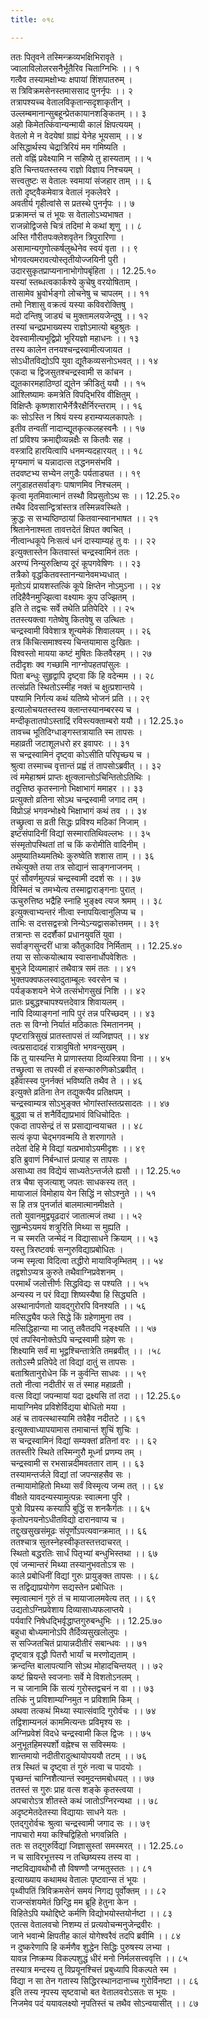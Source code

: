 ```yaml
---
title: ०१८

---
```

ततः पितृवने तस्मिन्क्रव्यभक्षिभिरावृते ।  
ज्वालाविलोलरसनैर्भूतैरिव चिताग्निभिः ।। १  
गत्वैव तस्यामक्षोभ्यः क्षपायां शिंशपातरुम् ।  
स त्रिविक्रमसेनस्तमाससाद पुनर्नृपः ।। २  
तत्रापश्यच्च वेतालविकृतान्सदृशाकृतीन् ।  
उल्लम्बमानान्सुबहून्प्रेतकायानशङ्कितम् ।। ३  
अहो किमेतत्किंवान्यन्मायी कालं क्षिपत्ययम् ।  
वेतलो मे न वेदयेषां ग्राह्यं येनेह भूयसाम् ।। ४  
असिद्धार्थस्य चेद्रात्रिरियं मम गमिष्यति ।  
ततो वह्निं प्रवेक्ष्यामि न सहिष्ये तु हास्यताम् ।। ५  
इति चिन्तयतस्तस्य राज्ञो विज्ञाय निश्चयम् ।  
सत्त्वतुष्टः स वेतालः स्वमायां संजहार ताम् ।। ६  
ततो दृष्ट्वैकमेवात्र वेतालं नृकलेवरे ।  
अवतीर्य गृहीत्वांसे स प्रतस्थे पुनर्नृपः ।। ७  
प्रक्रामन्तं च तं भूयः स वेतालोऽभ्यभाषत ।  
राजन्नोद्विजसे चित्रं तदिमां मे कथां शृणु ।। ८  
अस्ति गौरीतपःक्लेशवृतेन त्रिपुरारिणा ।  
असामान्यगुणोत्कर्षलुब्धेनेव स्वयं वृता ।। ९  
भोगवत्यमरावत्योस्तृतीयोज्जयिनी पुरी ।  
उदारसुकृतप्राप्यनानाभोगोपबृंहिता ।। 12.25.१०  
यस्यां स्तब्धत्वकार्कश्ये कुचेषु वरयोषिताम् ।  
तासामेव भ्रुवोर्भङ्गो लोचनेषु च चापलम् ।। ११  
तमो निशासु वक्रत्वं यस्या कविवरोक्तिषु ।  
मदो दन्तिषु जाड्यं च मुक्तामलयजेन्दुषु ।। १२  
तस्यां चन्द्रप्रभाख्यस्य राज्ञोऽमात्यो बहुश्रुतः ।  
देवस्वामीत्यभूद्विप्रो भूरियज्ञो महाधनः ।। १३  
तस्य कालेन तनयश्चन्द्रस्वामीत्यजायत ।  
सोऽधीतविद्योऽपि युवा द्यूतैकव्यसनोऽभवत् ।। १४  
एकदा च द्विजसुतश्चन्द्रस्वामी स कांचन ।  
द्यूतकारमहाठिण्ठां द्यूतेन क्रीडितुं ययौ ।। १५  
आश्लिष्यामः कमत्रेति विपद्भिरिव वीक्षितुम् ।  
विक्षिप्तैः कृष्णशाराभैर्नेत्रैरक्षैर्निरन्तराम् ।। १६  
कः सोऽस्ति न श्रियं यस्य हराम्यप्यलकापतेः ।  
इतीव तन्वतीं नादान्द्यूतकृत्कलहस्वनैः ।। १७  
तां प्रविश्य क्रमाद्दीव्यन्नक्षैः स कितवैः सह ।  
वस्त्रादि हारयित्वापि धनमन्यदहारयत् ।। १८  
मृग्यमाणं च यन्नादात्स तद्धनमसंभवि ।  
तदवष्टभ्य सभ्येन लगुडैः पर्यताड्यत ।। १९  
लगुडाहतसर्वाङ्गः पाषाणमिव निश्चलम् ।  
कृत्वा मृतमिवात्मानं तस्थौ विप्रसुतोऽथ सः ।। 12.25.२०  
तथैव दिवसान्द्वित्रांस्तत्र तस्मिन्नवस्थिते ।  
क्रुद्धः स सभ्यष्ठिण्ठायां कितवान्स्वानभाषत ।। २१  
श्रितानेनाश्मता तावत्तदेतं क्षिपत क्वचित् ।  
नीत्वान्धकूपे निःसत्वं धनं दास्याम्यहं तु वः ।। २२  
इत्युक्तास्तेन कितवास्तं चन्द्रस्वामिनं ततः ।  
अरण्यं निन्युरुत्क्षिप्य दूरं कूपगवेषिणः ।। २३  
तत्रैको वृद्धकितवस्तानन्यानेवमभ्यधात् ।  
मृतोऽयं प्रायशस्तत्किं कूपे क्षिप्तेन नोऽमुऽना ।। २४  
तदिहैवैनमुज्झित्वा वक्ष्यामः कूप उज्झितम् ।  
इति ते तद्वचः सर्वे तथेति प्रतिपेदिरे ।। २५  
ततस्त्यक्त्वा गतेष्वेषु कितवेषु स उत्थितः ।  
चन्द्रस्वामी विवेशात्र शून्यमेकं शिवालयम् ।। २६  
तत्र किंचित्समाश्वस्य चिन्तयामास दुःखितः ।  
विश्वस्तो मायया कष्टं मुषितः कितवैरहम् ।। २७  
तदीदृशः क्व गच्छामि नाग्नोपहतपांसुलः ।  
पिता बन्धुः सुहृद्वापि दृष्ट्वा किं हि वदेन्मम ।। २८  
तत्संप्रति स्थितोऽस्मीह नक्तं च क्षुत्प्रशान्तये ।  
पश्यामि निर्गत्य कथं यतिष्ये भोजनं प्रति ।। २९  
इत्यालोचयतस्तस्य क्लान्तस्यानम्बरस्य च ।  
मन्दीकृतातपोऽस्ताद्रिं रविस्त्यक्ताम्बरो ययौ ।। 12.25.३०  
तावच्च भूतिदिग्धाङ्गस्तत्रायाति स्म तापसः ।  
महाव्रती जटाशूलधरो हर इवापरः ।। ३१  
स चन्द्रस्वामिनं दृष्ट्वा कोऽसीति परिपृच्छ्य च ।  
श्रुत्वा तस्माच्च वृत्तान्तं प्रह्वं तं तापसोऽब्रवीत् ।। ३२  
त्वं ममेहाश्रमं प्राप्तः क्षुत्क्लान्तोऽचिन्तितोऽतिथिः ।  
तदुत्तिष्ठ कृतस्नानो भिक्षाभागं ममाहर ।। ३३  
प्रत्युक्तो व्रतिना सोऽथ चन्द्रस्वामी जगाद तम् ।  
विप्रोऽहं भगवन्भोक्ष्ये भिक्षाभागं कथं तव ।। ३४  
तच्छ्रुत्वा स व्रती सिद्धः प्रविश्य मठिकां निजाम् ।  
इष्टसंपादिनीं विद्यां सस्मारातिथिवल्लभः ।। ३५  
संस्मृतोपस्थितां तां च किं करोमीति वादिनीम् ।  
अमुष्यातिथ्यमतिथेः कुरुष्वेति शशास ताम् ।। ३६  
तथेत्युक्ते तया तत्र सोद्यानं साङ्गनाजनम् ।  
पुरं सौवर्णमुत्पन्नं चन्द्रस्वामी ददर्श सः ।। ३७  
विस्मितं च तमभ्येत्य तस्माद्वाराङ्गनाः पुरात् ।  
ऊचुरुत्तिष्ठ भद्रैहि स्नाहि भुङ्क्ष्व त्यज श्रमम् ।। ३८  
इत्युक्त्वाभ्यन्तरं नीत्वा स्नापयित्वानुलिप्य च ।  
ताभिः स दत्तसद्वस्त्रो निन्येऽन्यद्वासकोत्तमम् ।। ३९  
तत्रान्तः स ददर्शैकां प्रधानयुवतिं युवा ।  
सर्वाङ्गसुन्दरीं धात्रा कौतुकादिव निर्मिताम् ।। 12.25.४०  
तया स सोत्कयोत्थाय स्वासनार्धोपवेशितः ।  
बुभुजे दिव्यमाहारं तथैवात्र समं ततः ।। ४१  
भुक्तपक्वफलस्वादुताम्बूलः स्वरसेन च ।  
पर्यङ्कशयने भेजे तत्संभोगसुखं निशि ।। ४२  
प्रातः प्रबुद्धश्चापश्यत्तदेवात्र शिवायलम् ।  
नापि दिव्याङ्गनां नापि पुरं तन्न परिच्छदम् ।। ४३  
ततः स विग्नो निर्यातं मठिकातः स्मिताननम् ।  
पृष्टरात्रिसुखं प्रातस्तापसं तं व्यजिज्ञपत् ।। ४४  
त्वत्प्रसादादहं रात्रावुषितो भगवन्सुखम् ।  
किं तु यास्यन्ति मे प्राणास्तया दिव्यस्त्रिया विना ।। ४५  
तच्छ्रुत्वा स तपस्वी तं हसन्कारुणिकोऽब्रवीत् ।  
इहैवास्स्व पुनर्नक्तं भविष्यति तथैव ते ।। ४६  
इत्युक्ते व्रतिना तेन तद्युक्त्यैव प्रतिक्षपम् ।  
चन्द्रस्वाम्यत्र सोऽभुङ्क्त भोगांस्तांस्तत्प्रसादतः ।। ४७  
बुद्ध्वा च तं शनैर्विद्याप्रभावं विधिचोदितः ।  
एकदा तापसेन्द्रं तं स प्रसाद्यान्वयाचत ।। ४८  
सत्यं कृपा चेद्भगवन्मयि ते शरणागते ।  
तदेतां देहि मे विद्यां यत्प्रभावोऽयमीदृशः ।। ४९  
इति ब्रुवाणं निर्बन्धात्तं प्रत्याह स तापसः ।  
असाध्या तव विद्येयं साध्यतेऽन्तर्जले ह्यसौ ।। 12.25.५०  
तत्र चैषा सृजत्याशु जपतः साधकस्य तत् ।  
मायाजालं विमोहाय येन सिद्धिं न सोऽश्नुते ।। ५१  
स हि तत्र पुनर्जातं बालमात्मानमीक्षते ।  
ततो युवानमुद्व्यूढदारं जातात्मजं तथा ।। ५२  
सुहृन्मेऽयमयं शत्रुरिति मिथ्या स मुह्यति ।  
न च स्मरति जन्मेदं न विद्यासाधने क्रियाम् ।। ५३  
यस्तु त्रिरष्टवर्षः सन्गुरुविद्याप्रबोधितः ।  
जन्म स्मृत्वा विदित्वा तद्धीरो मायाविजृम्भितम् ।। ५४  
तद्वशोऽप्यत्र कुरुते तथैवाग्निप्रवेशनम् ।  
परमार्थं जलोत्तीर्णः सिद्धविद्यः स पश्यति ।। ५५  
अन्यस्य न परं विद्या शिष्यस्यैषा हि सिद्ध्यति ।  
अस्थानार्पणतो यावद्गुरोरपि विनश्यति ।। ५६  
मत्सिद्ध्यैव फले सिद्धे किं ग्रहेणामुना तव ।  
मत्सिद्धिहान्या मा जातु तवैतदपि नङ्क्ष्यति ।। ५७  
एवं तपस्विनोक्तेऽपि चन्द्रस्वामी ग्रहेण सः ।  
शिक्ष्यामि सर्वं मा भूद्वश्चिन्तात्रेति तमब्रवीत् ।। ।५८  
ततोऽस्मै प्रतिपेदे तां विद्यां दातुं स तापसः ।  
बताश्रितानुरोधेन किं न कुर्वन्ति साधवः ।। ५९  
ततो नीत्वा नदीतीरं स तं स्माह महाव्रती ।  
वत्स विद्यां जपन्मायां यदा द्रक्ष्यसि तां तदा ।। 12.25.६०  
मायाग्निमेव प्रविशेर्विद्यया बोधितो मया ।  
अहं च तावत्स्थास्यामि तवेहैव नदीतटे ।। ६१  
इत्युक्त्वाध्यापयामास तमाचान्तं शुचिं शुचिः ।  
स चन्द्रस्वामिनं विद्यां सम्यक्तां व्रतिनां वरः ।। ६२  
ततस्तीरे स्थिते तस्मिन्गुरौ मूर्ध्ना प्रणम्य तम् ।  
चन्द्रस्वामी स रभसान्नदीमवततार ताम् ।। ६३  
तस्यामन्तर्जले विद्यां तां जपन्सहसैव सः ।  
तन्मायामोहितो मिथ्या सर्वं विस्मृत्य जन्म तत् ।। ६४  
वीक्षते यावदन्यस्यामुत्पन्नः स्वात्मना पुरि ।  
पुत्रो विप्रस्य कस्यापि बुद्धिं स शनकैर्गतः ।। ६५  
कृतोपनयनोऽधीतविद्यो दारानवाप्य च ।  
तद्दुःखसुखसंमूढः संपूर्णोऽपत्यवान्क्रमात् ।। ६६  
ततश्चात्र सुतस्नेहस्वीकृतस्तत्तदाचरत् ।  
स्थितो बद्धरतिः सार्धं पितृभ्यां बन्धुभिस्तथा ।। ६७  
एवं जन्मान्तरं मिथ्या तस्यानुभवतोऽत्र सः ।  
काले प्रबोधिनीं विद्यां गुरुः प्रायुङ्क्त तापसः ।। ६८  
स तद्विद्याप्रयोगेण सद्यस्तेन प्रबोधितः ।  
स्मृत्वात्मानं गुरुं तं च मायाजालमवेत्य तत् ।। ६९  
उद्यतोऽग्निप्रवेशाय दिव्यासाध्यफलाप्तये ।  
पर्यवारि निषेधद्भिर्वृद्धाप्तगुरुबन्धुभिः ।। 12.25.७०  
बहुधा बोध्यमानोऽपि तैर्दिव्यसुखलोलुपः ।  
स सज्जितचितं प्रायान्नदीतीरं सबान्धवः ।। ७१  
दृष्ट्वात्र वृद्धौ पितरौ भार्यां च मरणोद्यताम् ।  
क्रन्दन्ति बालापत्यानि सोऽथ मोहादचिन्तयत् ।। ७२  
कष्टं म्रियन्ते स्वजनाः सर्वे मे विशतोऽनलम् ।  
न च जानामि किं सत्यं गुरोस्तद्वचनं न वा ।। ७३  
तत्किं नु प्रविशाम्यग्निमुत न प्रविशामि किम् ।  
अथवा तत्कथं मिथ्या स्यात्संवादि गुरोर्वचः ।। ७४  
तद्विशाम्यनलं काममित्यन्तः प्रविमृश्य सः ।  
अग्निप्रवेशं विदधे चन्द्रस्वामी किल द्विजः ।। ७५  
अनुभूतहिमस्पर्शो वह्नेश्च स सविस्मयः ।  
शान्तमायो नदीतीरादुत्थायोपययौ तटम् ।। ७६  
तत्र स्थितं च दृष्ट्वा तं गुरुं नत्वा च पादयोः ।  
पृच्छन्तं चाग्निशैत्यान्तं स्वमुदन्तमबोधयत् ।। ७७  
ततस्तं स गुरुः प्राह वत्स शङ्के कृतस्त्वया ।  
अपचारोऽत्र शीतस्ते कथं जातोऽग्निरन्यथा ।। ७८  
अदृष्टमेतदेतस्या विद्यायाः साधने यतः ।  
एतद्गुरोर्वचः श्रुत्वा चन्द्रस्वामी जगाद सः ।। ७९  
नापचारो मया कश्चिद्विहितो भगवन्निति ।  
ततः स तद्गुरुर्विद्यां जिज्ञासुस्तां समस्मरत् ।। 12.25.८०  
न च साविरभूत्तस्य न तच्छिष्यस्य तस्य वा ।  
नष्टविद्यावथोभौ तौ विषण्णौ जग्मतुस्ततः ।। ८१  
इत्याख्याय कथामथ वेतालः पृष्टवान्स तं भूयः ।  
पृथ्वीपतिं त्रिविक्रमसेनं समयं निगद्य पूर्वोक्तम् ।। ८२  
राजन्संशयमेतं छिन्द्धि मम ब्रूहि हेतुना केन ।  
विहितेऽपि यथोद्दिष्टे कर्मणि विद्योभयोस्तयोर्नष्टा ।। ८३  
एतत्स वेतालवचो निशम्य तं प्रत्यवोचन्मनुजेन्द्रवीरः ।  
जाने भवान्मे क्षिपतीह कालं योगेश्वरैवं तदपि ब्रवीमि ।। ८४  
न दुष्करेणापि हि कर्मणैव शुद्धेन सिद्धिः पुरुषस्य लभ्या ।  
यावन्न निष्क्रम्य विकल्पशुद्धं धीरं मनो निर्मलसत्त्ववृत्ति ।। ८५  
तस्यात्र मन्दस्य तु विप्रयूनश्चित्तं प्रबुध्यापि विकल्पते स्म ।  
विद्या न सा तेन गतास्य सिद्धिरस्थानदानाच्च गुरोर्विनष्टा ।। ८६  
इति तस्य नृपस्य सृष्टवाचो बत वेतालवरोऽसतः स भूयः ।  
निजमेव पदं ययावलक्ष्यो नृपतिस्तं च तथैव सोऽन्वयासीत् ।। ८७